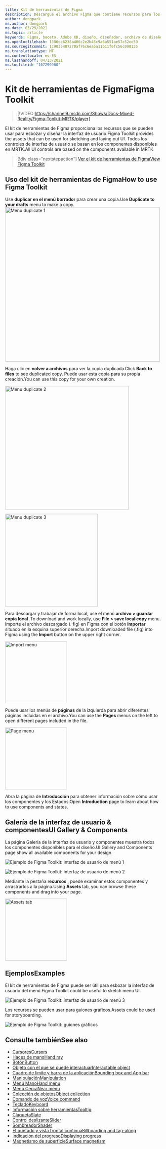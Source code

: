 ```yaml
---
title: Kit de herramientas de Figma
description: Descargue el archivo Figma que contiene recursos para los bloques de creación comunes de la interfaz de usuario.
author: dongpark
ms.author: dongpark
ms.date: 03/29/2021
ms.topic: article
keywords: Figma, boceto, Adobe XD, diseño, diseñador, archivo de diseño, diseño de la experiencia del usuario, HoloLens, MRTK, kit de herramientas de realidad mixta
ms.openlocfilehash: 1386ce6238a406c2e2b45c9a6a551ae57c52cc59
ms.sourcegitcommit: 1c9035487270af76c6eaba11b11f6fc56c008135
ms.translationtype: MT
ms.contentlocale: es-ES
ms.lasthandoff: 04/13/2021
ms.locfileid: "107299960"
---
```

# <a name="figma-toolkit"></a><span data-ttu-id="7c78f-104">Kit de herramientas de Figma</span><span class="sxs-lookup"><span data-stu-id="7c78f-104">Figma Toolkit</span></span>

> [!VIDEO https://channel9.msdn.com/Shows/Docs-Mixed-Reality/Figma-Toolkit-MRTK/player]

<span data-ttu-id="7c78f-105">El kit de herramientas de Figma proporciona los recursos que se pueden usar para esbozar y diseñar la interfaz de usuario.</span><span class="sxs-lookup"><span data-stu-id="7c78f-105">Figma Toolkit provides the assets that can be used for sketching and laying out UI.</span></span> <span data-ttu-id="7c78f-106">Todos los controles de interfaz de usuario se basan en los componentes disponibles en MRTK.</span><span class="sxs-lookup"><span data-stu-id="7c78f-106">All UI controls are based on the components available in MRTK.</span></span> 

> [!div class="nextstepaction"]
> [<span data-ttu-id="7c78f-107">Ver el kit de herramientas de Figma</span><span class="sxs-lookup"><span data-stu-id="7c78f-107">View Figma Toolkit</span></span>](https://www.figma.com/file/ltLag9SxjUIyLQFsp7NNE7/Mixed-Reality-Toolkit-for-Figma?node-id=116%3A4)

## <a name="how-to-use-figma-toolkit"></a><span data-ttu-id="7c78f-108">Uso del kit de herramientas de Figma</span><span class="sxs-lookup"><span data-stu-id="7c78f-108">How to use Figma Toolkit</span></span>
<span data-ttu-id="7c78f-109">Use **duplicar en el menú borrador** para crear una copia.</span><span class="sxs-lookup"><span data-stu-id="7c78f-109">Use **Duplicate to your drafts** menu to make a copy.</span></span>
<img src="images/UX_Figma_Use1.png" width="500px" alt="Menu duplicate 1"><br>

<span data-ttu-id="7c78f-110">Haga clic en **volver a archivos** para ver la copia duplicada.</span><span class="sxs-lookup"><span data-stu-id="7c78f-110">Click **Back to files** to see duplicated copy.</span></span> <span data-ttu-id="7c78f-111">Puede usar esta copia para su propia creación.</span><span class="sxs-lookup"><span data-stu-id="7c78f-111">You can use this copy for your own creation.</span></span>

<img src="images/UX_Figma_Use2.png" width="400px" alt="Menu duplicate 2"><br>

<img src="images/UX_Figma_Use3.png" width="300px" alt="Menu duplicate 3"><br>

<span data-ttu-id="7c78f-112">Para descargar y trabajar de forma local, use el menú **archivo > guardar copia local** .</span><span class="sxs-lookup"><span data-stu-id="7c78f-112">To download and work locally, use **File > save local copy** menu.</span></span> <span data-ttu-id="7c78f-113">Importe el archivo descargado (. fig) en Figma con el botón **importar** situado en la esquina superior derecha.</span><span class="sxs-lookup"><span data-stu-id="7c78f-113">Import downloaded file (.fig) into Figma using the **Import** button on the upper right corner.</span></span>

<img src="images/UX_FigmaToolkit_Import.png" width="200px" alt="Import menu"><br>

<span data-ttu-id="7c78f-114">Puede usar los menús de **páginas** de la izquierda para abrir diferentes páginas incluidas en el archivo.</span><span class="sxs-lookup"><span data-stu-id="7c78f-114">You can use the **Pages** menus on the left to open different pages included in the file.</span></span>

<img src="images/UX_FigmaToolkit_PageMenu.png" width="200px" alt="Page menu"><br>

<span data-ttu-id="7c78f-115">Abra la página de **Introducción** para obtener información sobre cómo usar los componentes y los Estados.</span><span class="sxs-lookup"><span data-stu-id="7c78f-115">Open **Introduction** page to learn about how to use components and states.</span></span>

## <a name="ui-gallery--components"></a><span data-ttu-id="7c78f-116">Galería de la interfaz de usuario & componentes</span><span class="sxs-lookup"><span data-stu-id="7c78f-116">UI Gallery & Components</span></span>
<span data-ttu-id="7c78f-117">La página Galería de la interfaz de usuario y componentes muestra todos los componentes disponibles para el diseño.</span><span class="sxs-lookup"><span data-stu-id="7c78f-117">UI Gallery and Components page show all available components for your design.</span></span>

![Ejemplo de Figma Toolkit: interfaz de usuario de menú 1](images/UX_FigmaToolkit_Components_Menu1.png)<br>

![Ejemplo de Figma Toolkit: interfaz de usuario de menú 2](images/UX_FigmaToolkit_Components_Menu2.png)<br>

<span data-ttu-id="7c78f-120">Mediante la pestaña **recursos** , puede examinar estos componentes y arrastrarlos a la página.</span><span class="sxs-lookup"><span data-stu-id="7c78f-120">Using **Assets** tab, you can browse these components and drag into your page.</span></span>

<img src="images/UX_FigmaToolkit_Components_Menu3.png" width="200px" alt="Assets tab"><br>


## <a name="examples"></a><span data-ttu-id="7c78f-121">Ejemplos</span><span class="sxs-lookup"><span data-stu-id="7c78f-121">Examples</span></span>

<span data-ttu-id="7c78f-122">El kit de herramientas de Figma puede ser útil para esbozar la interfaz de usuario del menú.</span><span class="sxs-lookup"><span data-stu-id="7c78f-122">Figma Toolkit could be useful to sketch menu UI.</span></span> 

![Ejemplo de Figma Toolkit: interfaz de usuario de menú 3](images/UX_FigmaToolkit_Examples_Menu.png)<br>


<span data-ttu-id="7c78f-124">Los recursos se pueden usar para guiones gráficos.</span><span class="sxs-lookup"><span data-stu-id="7c78f-124">Assets could be used for storyboarding.</span></span>

![Ejemplo de Figma Toolkit: guiones gráficos](images/UX_FigmaToolkit_Examples_Storyboarding.png)<br>


## <a name="see-also"></a><span data-ttu-id="7c78f-126">Consulte también</span><span class="sxs-lookup"><span data-stu-id="7c78f-126">See also</span></span>

* [<span data-ttu-id="7c78f-127">Cursores</span><span class="sxs-lookup"><span data-stu-id="7c78f-127">Cursors</span></span>](cursors.md)
* [<span data-ttu-id="7c78f-128">Haces de mano</span><span class="sxs-lookup"><span data-stu-id="7c78f-128">Hand ray</span></span>](point-and-commit.md)
* [<span data-ttu-id="7c78f-129">Botón</span><span class="sxs-lookup"><span data-stu-id="7c78f-129">Button</span></span>](button.md)
* [<span data-ttu-id="7c78f-130">Objeto con el que se puede interactuar</span><span class="sxs-lookup"><span data-stu-id="7c78f-130">Interactable object</span></span>](interactable-object.md)
* [<span data-ttu-id="7c78f-131">Cuadro de límite y barra de la aplicación</span><span class="sxs-lookup"><span data-stu-id="7c78f-131">Bounding box and App bar</span></span>](app-bar-and-bounding-box.md)
* [<span data-ttu-id="7c78f-132">Manipulación</span><span class="sxs-lookup"><span data-stu-id="7c78f-132">Manipulation</span></span>](direct-manipulation.md)
* [<span data-ttu-id="7c78f-133">Menú Mano</span><span class="sxs-lookup"><span data-stu-id="7c78f-133">Hand menu</span></span>](hand-menu.md)
* [<span data-ttu-id="7c78f-134">Menú Cerca</span><span class="sxs-lookup"><span data-stu-id="7c78f-134">Near menu</span></span>](near-menu.md)
* [<span data-ttu-id="7c78f-135">Colección de objetos</span><span class="sxs-lookup"><span data-stu-id="7c78f-135">Object collection</span></span>](object-collection.md)
* [<span data-ttu-id="7c78f-136">Comando de voz</span><span class="sxs-lookup"><span data-stu-id="7c78f-136">Voice command</span></span>](voice-input.md)
* [<span data-ttu-id="7c78f-137">Teclado</span><span class="sxs-lookup"><span data-stu-id="7c78f-137">Keyboard</span></span>](keyboard.md)
* [<span data-ttu-id="7c78f-138">Información sobre herramientas</span><span class="sxs-lookup"><span data-stu-id="7c78f-138">Tooltip</span></span>](tooltip.md)
* [<span data-ttu-id="7c78f-139">Claqueta</span><span class="sxs-lookup"><span data-stu-id="7c78f-139">Slate</span></span>](slate.md)
* [<span data-ttu-id="7c78f-140">Control deslizante</span><span class="sxs-lookup"><span data-stu-id="7c78f-140">Slider</span></span>](slider.md)
* [<span data-ttu-id="7c78f-141">Sombreador</span><span class="sxs-lookup"><span data-stu-id="7c78f-141">Shader</span></span>](shader.md)
* [<span data-ttu-id="7c78f-142">Etiquetado y vista frontal continua</span><span class="sxs-lookup"><span data-stu-id="7c78f-142">Billboarding and tag-along</span></span>](billboarding-and-tag-along.md)
* [<span data-ttu-id="7c78f-143">Indicación del progreso</span><span class="sxs-lookup"><span data-stu-id="7c78f-143">Displaying progress</span></span>](progress.md)
* [<span data-ttu-id="7c78f-144">Magnetismo de superficie</span><span class="sxs-lookup"><span data-stu-id="7c78f-144">Surface magnetism</span></span>](surface-magnetism.md)
